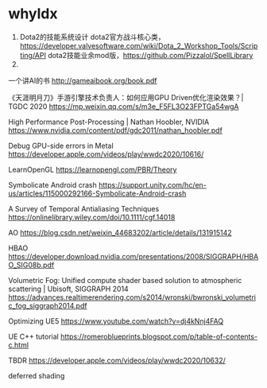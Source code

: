 # whyldx


1. Dota2的技能系统设计
dota2官方战斗核心类，https://developer.valvesoftware.com/wiki/Dota_2_Workshop_Tools/Scripting/API
dota2技能业余mod版，https://github.com/Pizzalol/SpellLibrary
2. 
一个讲AI的书
http://gameaibook.org/book.pdf

《天涯明月刀》手游引擎技术负责人：如何应用GPU Driven优化渲染效果？| TGDC 2020
https://mp.weixin.qq.com/s/m3e_F5FL3O23FPTGa54wgA

High Performance Post-Processing | Nathan Hoobler, NVIDIA
https://www.nvidia.com/content/pdf/gdc2011/nathan_hoobler.pdf

Debug GPU-side errors in Metal
https://developer.apple.com/videos/play/wwdc2020/10616/

LearnOpenGL
https://learnopengl.com/PBR/Theory

Symbolicate Android crash
https://support.unity.com/hc/en-us/articles/115000292166-Symbolicate-Android-crash

A Survey of Temporal Antialiasing Techniques
https://onlinelibrary.wiley.com/doi/10.1111/cgf.14018

AO
https://blog.csdn.net/weixin_44683202/article/details/131915142

HBAO
https://developer.download.nvidia.com/presentations/2008/SIGGRAPH/HBAO_SIG08b.pdf

Volumetric Fog: Unified compute shader based solution to atmospheric scattering | Ubisoft, SIGGRAPH 2014
https://advances.realtimerendering.com/s2014/wronski/bwronski_volumetric_fog_siggraph2014.pdf

Optimizing UE5
https://www.youtube.com/watch?v=dj4kNnj4FAQ

UE C++ tutorial
https://romeroblueprints.blogspot.com/p/table-of-contents-c.html

TBDR
https://developer.apple.com/videos/play/wwdc2020/10632/

deferred shading
